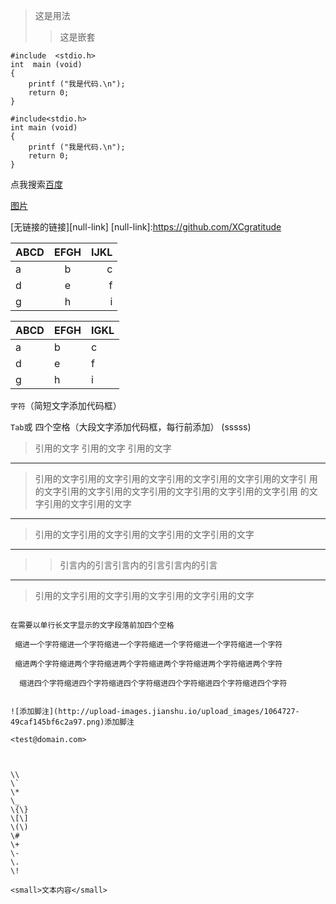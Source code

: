 >这是用法
>>这是嵌套

	#include  <stdio.h>
	int  main (void)
	{
	  	printf ("我是代码.\n");
	    return 0;
	}

```
#include<stdio.h>
int main (void)
{
    printf ("我是代码.\n");
	return 0;
}
```
点我搜索[百度](https://www.baidu.com)

[图片](http://pic.sogou.com/pics/recommend?category=%E7%BE%8E%E5%A5%B3&imageid=12635656#%E7%B2%89%E5%AB%A9)


[无链接的链接][null-link]
[null-link]:https://github.com/XCgratitude


| ABCD | EFGH | IJKL |
| -----|:----:| ----:|
| a    | b    | c    |
| d    | e    |  f   |
| g    | h    |   i  |

ABCD | EFGH | IGKL
-----|------|----
a    | b    | c
d    | e    | f
g    | h    | i



`字符`（简短文字添加代码框）

`Tab`或
    四个空格（大段文字添加代码框，每行前添加）
	(sssss)


> 引用的文字
> 引用的文字
> 引用的文字

---
> 引用的文字引用的文字引用的文字引用的文字引用的文字引用的文字引
用的文字引用的文字引用的文字引用的文字引用的文字引用的文字引用
的文字引用的文字引用的文字

---
> 引用的文字引用的文字引用的文字引用的文字引用的文字

---
 >> 引言内的引言引言内的引言引言内的引言

---
> 引用的文字引用的文字引用的文字引用的文字引用的文字


~~~ 在需要以单行长文字显示的文字两段各加三个 ~~~ 

在需要以单行长文字显示的文字段落前加四个空格

 缩进一个字符缩进一个字符缩进一个字符缩进一个字符缩进一个字符缩进一个字符

 缩进两个字符缩进两个字符缩进两个字符缩进两个字符缩进两个字符缩进两个字符

  缩进四个字符缩进四个字符缩进四个字符缩进四个字符缩进四个字符缩进四个字符


![添加脚注](http://upload-images.jianshu.io/upload_images/1064727-49caf145bf6c2a97.png)添加脚注

<test@domain.com>



\\
\`
\*
\_
\{\}
\[\]
\(\)
\#
\+
\-
\.
\!

<small>文本内容</small>